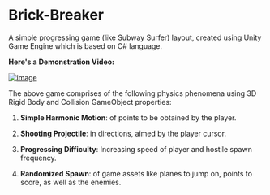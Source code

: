 # **Brick-Breaker**

A simple progressing game (like Subway Surfer) layout, created using Unity Game Engine which is based on C# language.

**Here's a Demonstration Video:**

[![image](https://user-images.githubusercontent.com/73461681/176995964-1bea2109-f2ef-4f8c-90b9-c1fb3bb2830d.png)](https://youtu.be/A6w2vCkSskY)


The above game comprises of the following physics phenomena using 3D Rigid Body and Collision GameObject properties:

1) **Simple Harmonic Motion**: of points to be obtained by the player.

2) **Shooting Projectile**: in directions, aimed by the player cursor.

3) **Progressing Difficulty**: Increasing speed of player and hostile spawn frequency.

4) **Randomized Spawn**: of game assets like planes to jump on, points to score, as well as the enemies.
